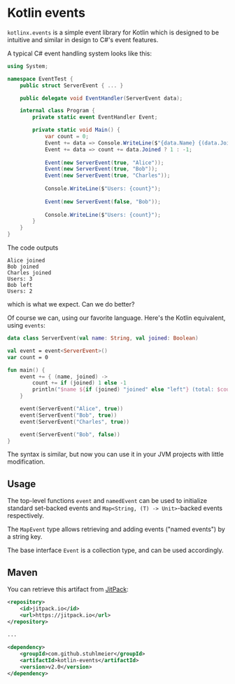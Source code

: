 # Kotlin events

`kotlinx.events` is a simple event library for Kotlin which is designed to be intuitive and similar in design to C#'s
event features.

A typical C# event handling system looks like this:

```cs
using System;

namespace EventTest {
    public struct ServerEvent { ... }

    public delegate void EventHandler(ServerEvent data);

    internal class Program {
        private static event EventHandler Event;

        private static void Main() {
            var count = 0;
            Event += data => Console.WriteLine($"{data.Name} {(data.Joined ? "joined" : "left")}");
            Event += data => count += data.Joined ? 1 : -1;
            
            Event(new ServerEvent(true, "Alice"));
            Event(new ServerEvent(true, "Bob"));
            Event(new ServerEvent(true, "Charles"));
            
            Console.WriteLine($"Users: {count}");
            
            Event(new ServerEvent(false, "Bob"));
            
            Console.WriteLine($"Users: {count}");
        }
    }
}
```

The code outputs
```
Alice joined
Bob joined
Charles joined
Users: 3
Bob left
Users: 2
```
which is what we expect.
Can we do better?

Of course we can, using our favorite language. Here's the Kotlin equivalent, using `events`:

```kotlin
data class ServerEvent(val name: String, val joined: Boolean)

val event = event<ServerEvent>()
var count = 0

fun main() {
    event += { (name, joined) ->
        count += if (joined) 1 else -1
        println("$name ${if (joined) "joined" else "left"} (total: $count)")
    }

    event(ServerEvent("Alice", true))
    event(ServerEvent("Bob", true))
    event(ServerEvent("Charles", true))

    event(ServerEvent("Bob", false))
}
```

The syntax is similar, but now you can use it in your JVM projects with little modification.

## Usage

The top-level functions `event` and `namedEvent` can be used to initialize standard set-backed events and
`Map<String, (T) -> Unit>`-backed events respectively.

The `MapEvent` type allows retrieving and adding events ("named events") by a string key.

The base interface `Event` is a collection type, and can be used accordingly.

## Maven

You can retrieve this artifact from [JitPack](https://jitpack.io/):

```xml
<repository>
    <id>jitpack.io</id>
    <url>https://jitpack.io</url>
</repository>

...
	
<dependency>
    <groupId>com.github.stuhlmeier</groupId>
    <artifactId>kotlin-events</artifactId>
    <version>v2.0</version>
</dependency>
```
